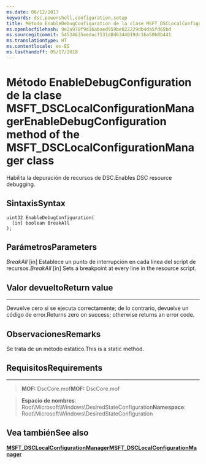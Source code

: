 ```yaml
---
ms.date: 06/12/2017
keywords: dsc,powershell,configuration,setup
title: Método EnableDebugConfiguration de la clase MSFT_DSCLocalConfigurationManager
ms.openlocfilehash: 9e2a978f9d16abaed959be022229db4da5fd65bd
ms.sourcegitcommit: 54534635eedacf531d8d6344019dc16a50b8b441
ms.translationtype: HT
ms.contentlocale: es-ES
ms.lasthandoff: 05/17/2018
---
```

# <a name="enabledebugconfiguration-method-of-the-msftdsclocalconfigurationmanager-class"></a><span data-ttu-id="331aa-103">Método EnableDebugConfiguration de la clase MSFT_DSCLocalConfigurationManager</span><span class="sxs-lookup"><span data-stu-id="331aa-103">EnableDebugConfiguration method of the MSFT_DSCLocalConfigurationManager class</span></span>

<span data-ttu-id="331aa-104">Habilita la depuración de recursos de DSC.</span><span class="sxs-lookup"><span data-stu-id="331aa-104">Enables DSC resource debugging.</span></span>

<a name="syntax"></a><span data-ttu-id="331aa-105">Sintaxis</span><span class="sxs-lookup"><span data-stu-id="331aa-105">Syntax</span></span>
------

```mof
uint32 EnableDebugConfiguration(
  [in] boolean BreakAll
);
```

<a name="parameters"></a><span data-ttu-id="331aa-106">Parámetros</span><span class="sxs-lookup"><span data-stu-id="331aa-106">Parameters</span></span>
----------

<span data-ttu-id="331aa-107">*BreakAll* \[in\] Establece un punto de interrupción en cada línea del script de recursos.</span><span class="sxs-lookup"><span data-stu-id="331aa-107">*BreakAll* \[in\] Sets a breakpoint at every line in the resource script.</span></span>

## <a name="return-value"></a><span data-ttu-id="331aa-108">Valor devuelto</span><span class="sxs-lookup"><span data-stu-id="331aa-108">Return value</span></span>
------------

<span data-ttu-id="331aa-109">Devuelve cero si se ejecuta correctamente; de lo contrario, devuelve un código de error.</span><span class="sxs-lookup"><span data-stu-id="331aa-109">Returns zero on success; otherwise returns an error code.</span></span>

## <a name="remarks"></a><span data-ttu-id="331aa-110">Observaciones</span><span class="sxs-lookup"><span data-stu-id="331aa-110">Remarks</span></span>

<span data-ttu-id="331aa-111">Se trata de un método estático.</span><span class="sxs-lookup"><span data-stu-id="331aa-111">This is a static method.</span></span>

## <a name="requirements"></a><span data-ttu-id="331aa-112">Requisitos</span><span class="sxs-lookup"><span data-stu-id="331aa-112">Requirements</span></span>
------------
><span data-ttu-id="331aa-113">**MOF:** DscCore.mof</span><span class="sxs-lookup"><span data-stu-id="331aa-113">**MOF:** DscCore.mof</span></span>

><span data-ttu-id="331aa-114">**Espacio de nombres**: Root\Microsoft\Windows\DesiredStateConfiguration</span><span class="sxs-lookup"><span data-stu-id="331aa-114">**Namespace**: Root\Microsoft\Windows\DesiredStateConfiguration</span></span>


## <a name="see-also"></a><span data-ttu-id="331aa-115">Vea también</span><span class="sxs-lookup"><span data-stu-id="331aa-115">See also</span></span>


[<span data-ttu-id="331aa-116">**MSFT_DSCLocalConfigurationManager**</span><span class="sxs-lookup"><span data-stu-id="331aa-116">**MSFT_DSCLocalConfigurationManager**</span></span>](msft-dsclocalconfigurationmanager.md)